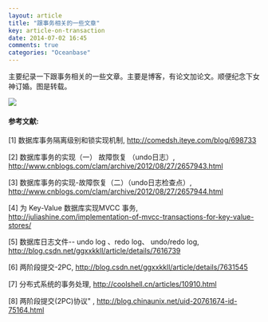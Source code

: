 ```yaml
---
layout: article
title: "跟事务相关的一些文章"
key: article-on-transaction
date: 2014-07-02 16:45
comments: true
categories: "Oceanbase"
---
```

  主要纪录一下跟事务相关的一些文章。主要是博客，有论文加论文。顺便纪念下女神订婚。图是转载。

  ![](/images/2014/tangwei.jpg)

[1]: http://comedsh.iteye.com/blog/698733 "数据库事务隔离级别和锁实现机制"
[2]: http://www.cnblogs.com/clam/archive/2012/08/27/2657943.html "数据库事务的实现（一） 故障恢复 （undo日志）"
[3]: http://www.cnblogs.com/clam/archive/2012/08/27/2657944.html "数据库事务的实现-故障恢复（二）（undo日志检查点）"
[4]: http://juliashine.com/implementation-of-mvcc-transactions-for-key-value-stores/ "为 Key-Value 数据库实现MVCC 事务"
[5]: http://blog.csdn.net/ggxxkkll/article/details/7616739 "数据库日志文件-- undo log 、redo log、 undo/redo log"
[6]: http://blog.csdn.net/ggxxkkll/article/details/7631545 "两阶段提交-2PC"
[7]: http://coolshell.cn/articles/10910.html "分布式系统的事务处理"
[8]: http://blog.chinaunix.net/uid-20761674-id-75164.html "两阶段提交(2PC)协议"

#### 参考文献:

  \[1] 数据库事务隔离级别和锁实现机制, <http://comedsh.iteye.com/blog/698733>

  \[2] 数据库事务的实现（一） 故障恢复 （undo日志）, <http://www.cnblogs.com/clam/archive/2012/08/27/2657943.html>

  \[3] 数据库事务的实现-故障恢复（二）（undo日志检查点）, <http://www.cnblogs.com/clam/archive/2012/08/27/2657944.html>

  \[4] 为 Key-Value 数据库实现MVCC 事务, <http://juliashine.com/implementation-of-mvcc-transactions-for-key-value-stores/>

  \[5] 数据库日志文件-- undo log 、redo log、 undo/redo log, <http://blog.csdn.net/ggxxkkll/article/details/7616739>

  \[6] 两阶段提交-2PC, <http://blog.csdn.net/ggxxkkll/article/details/7631545>

  \[7] 分布式系统的事务处理, <http://coolshell.cn/articles/10910.html>

  \[8] 两阶段提交(2PC)协议" , <http://blog.chinaunix.net/uid-20761674-id-75164.html>
